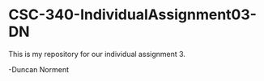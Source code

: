 # CSC-340-IndividualAssignment03-DN

This is my repository for our individual assignment 3.

-Duncan Norment
